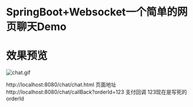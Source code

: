 # SpringBoot+Websocket一个简单的网页聊天Demo
# 效果预览

![chat.gif](https://github.com/ldlood/SpringBoot_Websocket_Chat/blob/master/src/main/resources/static/image/chat.gif)

http://localhost:8080/chat/chat.html 页面地址
http://localhost:8080/chat/callBack?orderId=123 支付回调 123现在是写死的orderId

